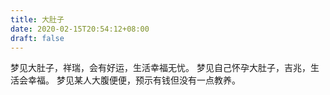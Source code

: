```yaml
---
title: 大肚子
date: 2020-02-15T20:54:12+08:00
draft: false
---
```


梦见大肚子，祥瑞，会有好运，生活幸福无忧。
梦见自己怀孕大肚子，吉兆，生活会幸福。
梦见某人大腹便便，预示有钱但没有一点教养。
